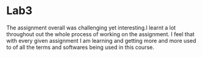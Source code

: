 # Lab3
The assignment overall was challenging yet interesting.I learnt a lot throughout out the whole process of working on the assignment. 
I feel that with every given assignment I am learning and getting more and more used to of all the terms and softwares being used in this course.
